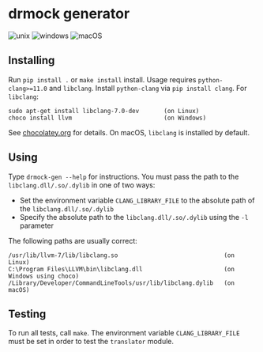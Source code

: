<!--
SPDX-FileCopyrightText: 2021 Malte Kliemann, Ole Kliemann

SPDX-License-Identifier: GPL-3.0-or-later
-->

# drmock generator

![unix](https://github.com/DrCpp/drmock-gen/actions/workflows/unix.yml/badge.svg)
![windows](https://github.com/DrCpp/drmock-gen/actions/workflows/windows.yml/badge.svg)
![macOS](https://github.com/DrCpp/drmock-gen/actions/workflows/macos.yml/badge.svg)


## Installing

Run `pip install .` or `make install` install. Usage requires
`python-clang>=11.0` and `libclang`. Install `python-clang`
via `pip install clang`. For `libclang`:

```
sudo apt-get install libclang-7.0-dev       (on Linux)
choco install llvm                          (on Windows)
```

See [chocolatey.org](https://chocolatey.org) for details. On macOS, `libclang` is installed by default.


## Using

Type `drmock-gen --help` for instructions. You must pass the path to the `libclang.dll/.so/.dylib` in one of two ways:

- Set the environment variable `CLANG_LIBRARY_FILE` to the absolute path of the `libclang.dll/.so/.dylib`
- Specify the absolute path to the `libclang.dll/.so/.dylib` using the `-l` parameter

The following paths are usually correct:

```
/usr/lib/llvm-7/lib/libclang.so                              (on Linux)
C:\Program Files\LLVM\bin\libclang.dll                       (on Windows using choco)
/Library/Developer/CommandLineTools/usr/lib/libclang.dylib   (on macOS)
```


## Testing

To run all tests, call `make`. The environment variable
`CLANG_LIBRARY_FILE` must be set in order to test the `translator`
module.
